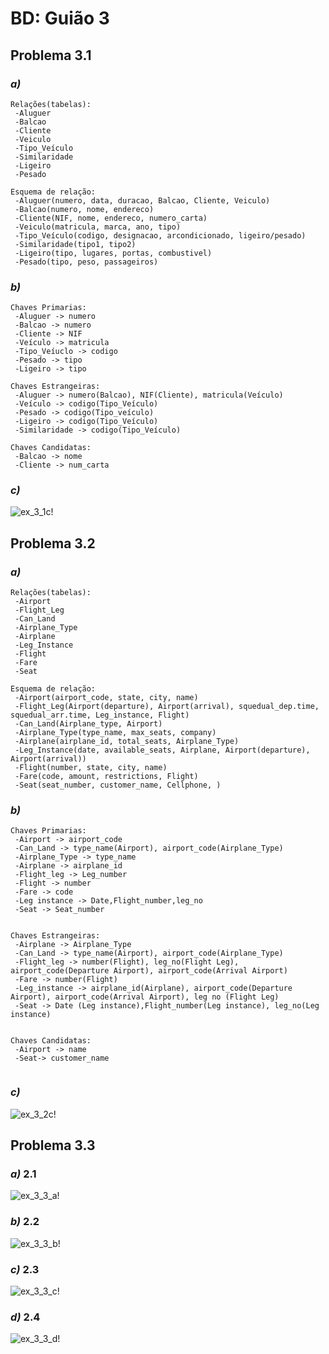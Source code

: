 # BD: Guião 3


## ​Problema 3.1
 
### *a)*

```
Relações(tabelas):
 -Aluguer
 -Balcao
 -Cliente
 -Veiculo
 -Tipo_Veículo
 -Similaridade
 -Ligeiro
 -Pesado
 
Esquema de relação:
 -Aluguer(numero, data, duracao, Balcao, Cliente, Veiculo)
 -Balcao(numero, nome, endereco)
 -Cliente(NIF, nome, endereco, numero_carta)
 -Veiculo(matricula, marca, ano, tipo)
 -Tipo_Veículo(codigo, designacao, arcondicionado, ligeiro/pesado)
 -Similaridade(tipo1, tipo2)
 -Ligeiro(tipo, lugares, portas, combustivel)
 -Pesado(tipo, peso, passageiros)
```


### *b)* 

```
Chaves Primarias:
 -Aluguer -> numero
 -Balcao -> numero
 -Cliente -> NIF
 -Veículo -> matricula
 -Tipo_Veíuclo -> codigo
 -Pesado -> tipo
 -Ligeiro -> tipo

Chaves Estrangeiras:
 -Aluguer -> numero(Balcao), NIF(Cliente), matricula(Veículo)
 -Veículo -> codigo(Tipo_Veículo)
 -Pesado -> codigo(Tipo_veículo)
 -Ligeiro -> codigo(Tipo_Veículo)
 -Similaridade -> codigo(Tipo_Veículo)
 
Chaves Candidatas:
 -Balcao -> nome
 -Cliente -> num_carta
```


### *c)* 

![ex_3_1c!](ex_3_1c.png "AnImage")


## ​Problema 3.2

### *a)*

```
Relações(tabelas):
 -Airport
 -Flight_Leg
 -Can_Land
 -Airplane_Type
 -Airplane
 -Leg_Instance
 -Flight
 -Fare
 -Seat
 
Esquema de relação:
 -Airport(airport_code, state, city, name)
 -Flight_Leg(Airport(departure), Airport(arrival), squedual_dep.time, squedual_arr.time, Leg_instance, Flight)
 -Can_Land(Airplane_type, Airport)
 -Airplane_Type(type_name, max_seats, company)
 -Airplane(airplane_id, total_seats, Airplane_Type)
 -Leg_Instance(date, available_seats, Airplane, Airport(departure), Airport(arrival))
 -Flight(number, state, city, name)
 -Fare(code, amount, restrictions, Flight)
 -Seat(seat_number, customer_name, Cellphone, )
```


### *b)* 

```
Chaves Primarias:
 -Airport -> airport_code
 -Can_Land -> type_name(Airport), airport_code(Airplane_Type)
 -Airplane_Type -> type_name
 -Airplane -> airplane_id
 -Flight_leg -> Leg_number
 -Flight -> number
 -Fare -> code
 -Leg instance -> Date,Flight_number,leg_no
 -Seat -> Seat_number
 

Chaves Estrangeiras:
 -Airplane -> Airplane_Type
 -Can_Land -> type_name(Airport), airport_code(Airplane_Type)
 -Flight_leg -> number(Flight), leg_no(Flight Leg), airport_code(Departure Airport), airport_code(Arrival Airport)
 -Fare -> number(Flight)
 -Leg_instance -> airplane_id(Airplane), airport_code(Departure Airport), airport_code(Arrival Airport), leg no (Flight Leg)
 -Seat -> Date (Leg instance),Flight_number(Leg instance), leg_no(Leg instance)
 
 
Chaves Candidatas:
 -Airport -> name
 -Seat-> customer_name
 
```


### *c)* 

![ex_3_2c!](ex_3_2c.png "AnImage")


## ​Problema 3.3


### *a)* 2.1

![ex_3_3_a!](ex_3_3a.png "AnImage")

### *b)* 2.2

![ex_3_3_b!](ex_3_3b.png "AnImage")

### *c)* 2.3

![ex_3_3_c!](ex_3_3c.png "AnImage")

### *d)* 2.4

![ex_3_3_d!](ex_3_3d.png "AnImage")